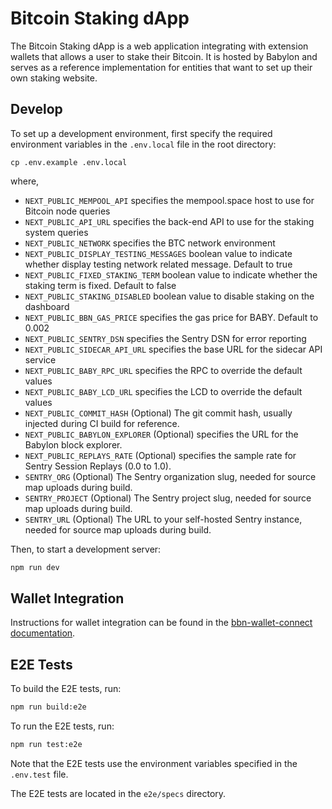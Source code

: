# Bitcoin Staking dApp

The Bitcoin Staking dApp is a web application integrating with extension
wallets that allows a user to stake their Bitcoin. It is hosted by Babylon and
serves as a reference implementation for entities that want to set up their own
staking website.

## Develop

To set up a development environment, first specify the required environment
variables in the `.env.local` file in the root directory:

```
cp .env.example .env.local
```

where,

- `NEXT_PUBLIC_MEMPOOL_API` specifies the mempool.space host to use for Bitcoin
  node queries
- `NEXT_PUBLIC_API_URL` specifies the back-end API to use for the staking
  system queries
- `NEXT_PUBLIC_NETWORK` specifies the BTC network environment
- `NEXT_PUBLIC_DISPLAY_TESTING_MESSAGES` boolean value to indicate whether display
testing network related message. Default to true
- `NEXT_PUBLIC_FIXED_STAKING_TERM` boolean value to indicate whether the staking term is fixed. Default to false
- `NEXT_PUBLIC_STAKING_DISABLED` boolean value to disable staking on the dashboard
- `NEXT_PUBLIC_BBN_GAS_PRICE` specifies the gas price for BABY. Default to 0.002
- `NEXT_PUBLIC_SENTRY_DSN` specifies the Sentry DSN for error reporting
- `NEXT_PUBLIC_SIDECAR_API_URL` specifies the base URL for the sidecar API service
- `NEXT_PUBLIC_BABY_RPC_URL` specifies the RPC to override the default values
- `NEXT_PUBLIC_BABY_LCD_URL` specifies the LCD to override the default values
- `NEXT_PUBLIC_COMMIT_HASH` (Optional) The git commit hash, usually injected during CI build for reference.
- `NEXT_PUBLIC_BABYLON_EXPLORER` (Optional) specifies the URL for the Babylon block explorer.
- `NEXT_PUBLIC_REPLAYS_RATE` (Optional) specifies the sample rate for Sentry Session Replays (0.0 to 1.0).
- `SENTRY_ORG` (Optional) The Sentry organization slug, needed for source map uploads during build.
- `SENTRY_PROJECT` (Optional) The Sentry project slug, needed for source map uploads during build.
- `SENTRY_URL` (Optional) The URL to your self-hosted Sentry instance, needed for source map uploads during build.

Then, to start a development server:

```bash
npm run dev
```

## Wallet Integration

Instructions for wallet integration can be found in the
[bbn-wallet-connect documentation](https://github.com/babylonlabs-io/bbn-wallet-connect).

## E2E Tests

To build the E2E tests, run:
```bash
npm run build:e2e
```

To run the E2E tests, run:
```bash
npm run test:e2e
```

Note that the E2E tests use the environment variables specified in the `.env.test` file.

The E2E tests are located in the `e2e/specs` directory.